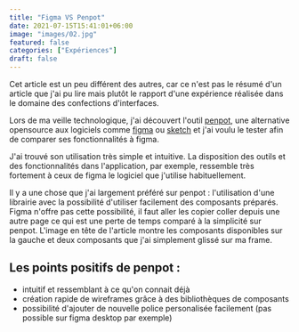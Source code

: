 ```yaml
---
title: "Figma VS Penpot"
date: 2021-07-15T15:41:01+06:00
image: "images/02.jpg"
featured: false
categories: ["Expériences"]
draft: false
---
```




Cet article est un peu différent des autres, car ce n'est pas le résumé d'un article que j'ai pu lire mais plutôt le rapport d'une expérience réalisée dans le domaine des confections d'interfaces.

Lors de ma veille technologique, j'ai découvert l'outil [penpot](https://penpot.app/), une alternative opensource aux logiciels comme [figma](https://www.figma.com/) ou [sketch](https://www.sketch.com/) et j'ai voulu le tester afin de comparer ses fonctionnalités à figma.

J'ai trouvé son utilisation très simple et intuitive. La disposition des outils et des fonctionnalités dans l'application, par exemple, ressemble très fortement à ceux de figma le logiciel que j'utilise habituellement. 

Il y a une chose que j'ai largement préféré sur penpot : l'utilisation d'une librairie avec la possibilité d'utiliser facilement des composants préparés. Figma n'offre pas cette possibilité, il faut aller les copier coller depuis une autre page ce qui est une perte de temps comparé à la simplicité sur penpot. L'image en tête de l'article montre les composants disponibles sur la gauche et deux composants que j'ai simplement glissé sur ma frame. 

## Les points positifs de penpot :
- intuitif et ressemblant à ce qu'on connait déjà
- création rapide de wireframes grâce à des bibliothèques de composants
- possibilité d'ajouter de nouvelle police personalisée facilement (pas possible sur figma desktop par exemple)
